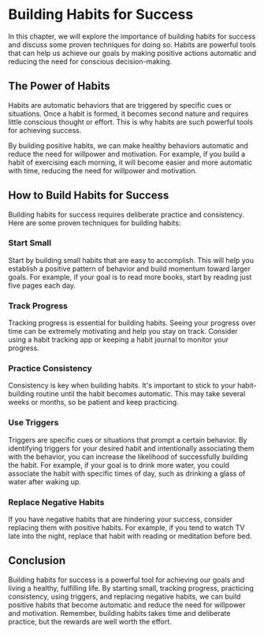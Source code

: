 Building Habits for Success
===================================================================

In this chapter, we will explore the importance of building habits for success and discuss some proven techniques for doing so. Habits are powerful tools that can help us achieve our goals by making positive actions automatic and reducing the need for conscious decision-making.

The Power of Habits
-------------------

Habits are automatic behaviors that are triggered by specific cues or situations. Once a habit is formed, it becomes second nature and requires little conscious thought or effort. This is why habits are such powerful tools for achieving success.

By building positive habits, we can make healthy behaviors automatic and reduce the need for willpower and motivation. For example, if you build a habit of exercising each morning, it will become easier and more automatic with time, reducing the need for willpower and motivation.

How to Build Habits for Success
-------------------------------

Building habits for success requires deliberate practice and consistency. Here are some proven techniques for building habits:

### Start Small

Start by building small habits that are easy to accomplish. This will help you establish a positive pattern of behavior and build momentum toward larger goals. For example, if your goal is to read more books, start by reading just five pages each day.

### Track Progress

Tracking progress is essential for building habits. Seeing your progress over time can be extremely motivating and help you stay on track. Consider using a habit tracking app or keeping a habit journal to monitor your progress.

### Practice Consistency

Consistency is key when building habits. It's important to stick to your habit-building routine until the habit becomes automatic. This may take several weeks or months, so be patient and keep practicing.

### Use Triggers

Triggers are specific cues or situations that prompt a certain behavior. By identifying triggers for your desired habit and intentionally associating them with the behavior, you can increase the likelihood of successfully building the habit. For example, if your goal is to drink more water, you could associate the habit with specific times of day, such as drinking a glass of water after waking up.

### Replace Negative Habits

If you have negative habits that are hindering your success, consider replacing them with positive habits. For example, if you tend to watch TV late into the night, replace that habit with reading or meditation before bed.

Conclusion
----------

Building habits for success is a powerful tool for achieving our goals and living a healthy, fulfilling life. By starting small, tracking progress, practicing consistency, using triggers, and replacing negative habits, we can build positive habits that become automatic and reduce the need for willpower and motivation. Remember, building habits takes time and deliberate practice, but the rewards are well worth the effort.
